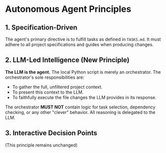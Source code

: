 # Autonomous Agent Principles

## 1. Specification-Driven
The agent's primary directive is to fulfill tasks as defined in `TASKS.md`. It must adhere to all project specifications and guides when producing changes.

## 2. LLM-Led Intelligence (New Principle)
**The LLM is the agent.** The local Python script is merely an orchestrator. The orchestrator's sole responsibilities are:
-   To gather the full, unfiltered project context.
-   To present this context to the LLM.
-   To faithfully execute the file changes the LLM provides in its response.

The orchestrator **MUST NOT** contain logic for task selection, dependency checking, or any other "clever" behavior. All reasoning is delegated to the LLM.

## 3. Interactive Decision Points
(This principle remains unchanged)